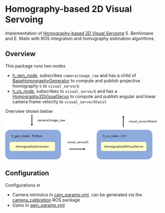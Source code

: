 # Homography-based 2D Visual Servoing
Implementation of [Homography-based 2D Visual Servoing](https://ieeexplore.ieee.org/document/1642061) S. Benhimane and E. Malis with ROS integration and homography estimation algorithms.

## Overview
This package runs two nodes

  - [h_gen_node](python/h_gen_node.py), subscribes `camera/image_raw` and has a child of [BaseHomographyGenerator](python/homography_generators/base_homohraphy_generator.py) to compute and publish projective homography `G` to `visual_servo/G`
  - [h_vs_node](src/h_vs_node.cpp), subscribes to `visual_servo/G` and has a [Homography2DVisualServo](include/h_vs/homography_2d_vs.h) to compute and publish angular and linear camera frame velocity to `visual_servo/dtwist`

Overview shown below
<br/>
<img src="img/h_vs_nodes.png" width="800"/>

## Configuration
Configurations in

  - Camera intrinsics in [cam_params.yml](config/cam_params.yml), can be generated via the [camera_calibration](http://wiki.ros.org/camera_calibration) ROS package
  - Gains in [gain_params.yml](config/gain_params.yml)
